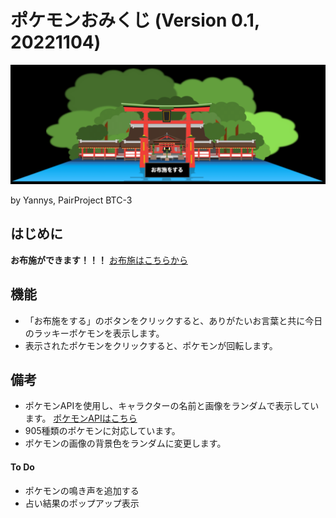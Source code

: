 # ポケモンおみくじ (Version 0.1, 20221104)

![sample](./images/markdown.jpg)

by Yannys, PairProject BTC-3

## はじめに
**お布施ができます！！！**
[お布施はこちらから](https://1579485-suganami.github.io/pairProducts/)


## 機能
* 「お布施をする」のボタンをクリックすると、ありがたいお言葉と共に今日のラッキーポケモンを表示します。
* 表示されたポケモンをクリックすると、ポケモンが回転します。

## 備考
* ポケモンAPIを使用し、キャラクターの名前と画像をランダムで表示しています。 
[ポケモンAPIはこちら](https://pokeapi.co/)
* 905種類のポケモンに対応しています。
* ポケモンの画像の背景色をランダムに変更します。
 

#### To Do
* ポケモンの鳴き声を追加する
* 占い結果のポップアップ表示
